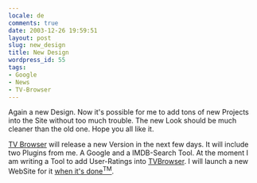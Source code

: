 ```yaml
---
locale: de
comments: true
date: 2003-12-26 19:59:51
layout: post
slug: new_design
title: New Design
wordpress_id: 55
tags:
- Google
- News
- TV-Browser
---
```


Again a new Design. Now it's possible for me to add tons of new Projects into
the Site without too much trouble. The new Look should be much cleaner than the
old one. Hope you all like it.

[TV Browser](http://tvbrowser.sf.net) will release a new Version in the next
few days. It will include two Plugins from me. A Google and a IMDB-Search Tool.
At the  moment I am writing a Tool to add User-Ratings into
[TVBrowser](http://tvbrowser.sf.net). I will launch a new WebSite for it
[when it's done<sup>TM</sup>](http://www.3drealms.com/duke4/).

